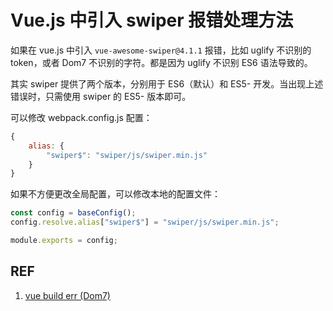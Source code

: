 # Vue.js 中引入 swiper 报错处理方法

如果在 vue.js 中引入 `vue-awesome-swiper@4.1.1` 报错，比如 uglify 不识别的 token，或者 Dom7 不识别的字符。都是因为 uglify 不识别 ES6 语法导致的。

其实 swiper 提供了两个版本，分别用于 ES6（默认）和 ES5- 开发。当出现上述错误时，只需使用 swiper 的 ES5- 版本即可。

可以修改 webpack.config.js 配置：

```js
{
    alias: {
        "swiper$": "swiper/js/swiper.min.js"
    }
}
```

如果不方便更改全局配置，可以修改本地的配置文件：

```js
const config = baseConfig();
config.resolve.alias["swiper$"] = "swiper/js/swiper.min.js";

module.exports = config;
```

## REF

1. [vue build err (Dom7)](https://github.com/surmon-china/vue-awesome-swiper/issues/206)